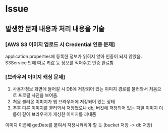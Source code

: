 # Issue

## 발생한 문제 내용과 처리 내용을 기술

### [AWS S3 이미지 업로드 시 Credential 인증 문제]

application.properties에 등록한 정보가 읽히지 않아 인증이 되지 않았음.  
S3Service 안에 따로 키값 등 정보를 적어주고 인증 완료함

### [브라우저 이미지 캐싱 문제]

1. 사용자정보 화면에 들어갈 시 DB에 저장되어 있는 이미지 경로를 불러와서 처음으로 프로필 사진을 보여줌.  
2. 처음 불러온 이미지가 웹 브라우저에 저장되어 있는 상태
3. 추후 다른 이미지를 불러와서 저장했으나 db, 버킷에 저장되어 있는 파일 이미지 이름이 같아 브라우저가 캐싱한 이미지를 꺼내줌

이미지 이름에 getDate를 붙여서 저장시켜줘야 할 듯
(bucket 저장 -> db 저장)